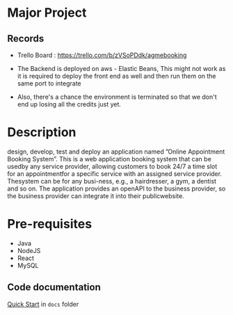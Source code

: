 # Major Project


## Records

* Trello Board : https://trello.com/b/zVSoPDdk/agmebooking

* The Backend is deployed on aws - Elastic Beans, This might not work as it is required to deploy the front end as well and then run them on the same port to integrate
* Also, there's a chance the environment is terminated so that we don't end up losing all the credits just yet.

# Description

design, develop, test and deploy an application named ”Online Appointment Booking System”. This is a web application booking system that can be usedby any service provider, allowing customers to book 24/7 a time slot for an appointmentfor a specific service with an assigned service provider. Thesystem can be for any busi-ness, e.g., a hairdresser, a gym, a dentist and so on. The application provides an openAPI to the business provider, so the business provider can integrate it into their publicwebsite. 


# Pre-requisites

- Java
- NodeJS
- React
- MySQL


## Code documentation

[Quick Start](/docs/README.md) in `docs` folder

